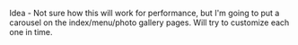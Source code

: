 Idea - Not sure how this will work for performance, but I'm going to put a carousel on the index/menu/photo gallery pages. Will try to customize each one in time.